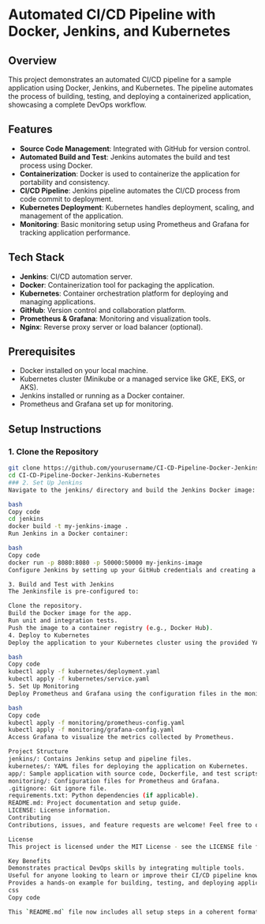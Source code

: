 # Automated CI/CD Pipeline with Docker, Jenkins, and Kubernetes

## Overview

This project demonstrates an automated CI/CD pipeline for a sample application using Docker, Jenkins, and Kubernetes. The pipeline automates the process of building, testing, and deploying a containerized application, showcasing a complete DevOps workflow.

## Features

- **Source Code Management**: Integrated with GitHub for version control.
- **Automated Build and Test**: Jenkins automates the build and test process using Docker.
- **Containerization**: Docker is used to containerize the application for portability and consistency.
- **CI/CD Pipeline**: Jenkins pipeline automates the CI/CD process from code commit to deployment.
- **Kubernetes Deployment**: Kubernetes handles deployment, scaling, and management of the application.
- **Monitoring**: Basic monitoring setup using Prometheus and Grafana for tracking application performance.

## Tech Stack

- **Jenkins**: CI/CD automation server.
- **Docker**: Containerization tool for packaging the application.
- **Kubernetes**: Container orchestration platform for deploying and managing applications.
- **GitHub**: Version control and collaboration platform.
- **Prometheus & Grafana**: Monitoring and visualization tools.
- **Nginx**: Reverse proxy server or load balancer (optional).

## Prerequisites

- Docker installed on your local machine.
- Kubernetes cluster (Minikube or a managed service like GKE, EKS, or AKS).
- Jenkins installed or running as a Docker container.
- Prometheus and Grafana set up for monitoring.

## Setup Instructions

### 1. Clone the Repository

```bash
git clone https://github.com/yourusername/CI-CD-Pipeline-Docker-Jenkins-Kubernetes.git
cd CI-CD-Pipeline-Docker-Jenkins-Kubernetes
### 2. Set Up Jenkins
Navigate to the jenkins/ directory and build the Jenkins Docker image:

bash
Copy code
cd jenkins
docker build -t my-jenkins-image .
Run Jenkins in a Docker container:

bash
Copy code
docker run -p 8080:8080 -p 50000:50000 my-jenkins-image
Configure Jenkins by setting up your GitHub credentials and creating a new pipeline using the Jenkinsfile.

3. Build and Test with Jenkins
The Jenkinsfile is pre-configured to:

Clone the repository.
Build the Docker image for the app.
Run unit and integration tests.
Push the image to a container registry (e.g., Docker Hub).
4. Deploy to Kubernetes
Deploy the application to your Kubernetes cluster using the provided YAML files:

bash
Copy code
kubectl apply -f kubernetes/deployment.yaml
kubectl apply -f kubernetes/service.yaml
5. Set Up Monitoring
Deploy Prometheus and Grafana using the configuration files in the monitoring/ directory:

bash
Copy code
kubectl apply -f monitoring/prometheus-config.yaml
kubectl apply -f monitoring/grafana-config.yaml
Access Grafana to visualize the metrics collected by Prometheus.

Project Structure
jenkins/: Contains Jenkins setup and pipeline files.
kubernetes/: YAML files for deploying the application on Kubernetes.
app/: Sample application with source code, Dockerfile, and test scripts.
monitoring/: Configuration files for Prometheus and Grafana.
.gitignore: Git ignore file.
requirements.txt: Python dependencies (if applicable).
README.md: Project documentation and setup guide.
LICENSE: License information.
Contributing
Contributions, issues, and feature requests are welcome! Feel free to open an issue or submit a pull request.

License
This project is licensed under the MIT License - see the LICENSE file for details.

Key Benefits
Demonstrates practical DevOps skills by integrating multiple tools.
Useful for anyone looking to learn or improve their CI/CD pipeline knowledge.
Provides a hands-on example for building, testing, and deploying applications in a real-world scenario.
css
Copy code

This `README.md` file now includes all setup steps in a coherent format.
